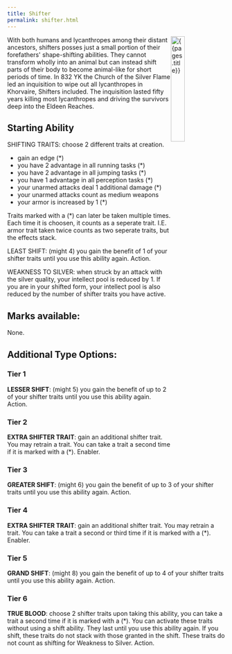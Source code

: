 ```yaml
---
title: Shifter
permalink: shifter.html
---
```


<img src='images/races/{{page.title}}.jpg' alt='{{pages.title}}' style="float:right; width:25%;">

With both humans and lycanthropes among their distant ancestors, shifters posses just a small portion of their forefathers' shape-shifting abilities. They cannot transform wholly into an animal but can instead shift parts of their body to become animal-like for short periods of time. In 832 YK the Church of the Silver Flame led an inquisition to wipe out all lycanthropes in Khorvaire, Shifters included. The inquisition lasted fifty years killing most lycanthropes and driving the survivors deep into the Eldeen Reaches.

## Starting Ability

SHIFTING TRAITS: choose 2 different traits at creation. 

- gain an edge (*)
- you have 2 advantage in all running tasks (*)
- you have 2 advantage in all jumping tasks (*)
- you have 1 advantage in all perception tasks (*)
- your unarmed attacks deal 1 additional damage (*)
- your unarmed attacks count as medium weapons
- your armor is increased by 1 (*)

Traits marked with a (*) can later be taken multiple times. Each time it is choosen, it counts as a seperate trait. I.E. armor trait taken twice counts as two seperate traits, but the effects stack.

LEAST SHIFT: (might 4) you gain the benefit of 1 of your shifter traits until you use this ability again. Action.

WEAKNESS TO SILVER: when struck by an attack with the silver quality, your intellect pool is reduced by 1. If you are in your shifted form, your intellect pool is also reduced by the number of shifter traits you have active. 

## Marks available:
None. 

## Additional Type Options:

### Tier 1
**LESSER SHIFT**: (might 5) you gain the benefit of up to 2 of your shifter traits until you use this ability again. Action.

### Tier 2
**EXTRA SHIFTER TRAIT**: gain an additional shifter trait. You may retrain a trait. You can take a trait a second time if it is marked with a (*). Enabler.

### Tier 3
**GREATER SHIFT**: (might 6) you gain the benefit of up to 3 of your shifter traits until you use this ability again. Action.

### Tier 4
**EXTRA SHIFTER TRAIT**: gain an additional shifter trait. You may retrain a trait. You can take a trait a second or third time if it is marked with a (*). Enabler.

### Tier 5
**GRAND SHIFT**: (might 8) you gain the benefit of up to 4 of your shifter traits until you use this ability again. Action.

### Tier 6
**TRUE BLOOD**: choose 2 shifter traits upon taking this ability, you can take a trait a second time if it is marked with a (*). You can activate these traits without using a shift ability. They last until you use this ability again. If you shift, these traits do not stack with those granted in the shift. These traits do not count as shifting for Weakness to Silver. Action.